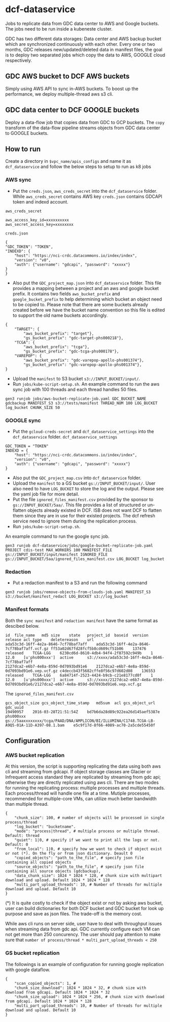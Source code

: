 # dcf-dataservice
 Jobs to replicate data from GDC data center to AWS and Google buckets. The jobs need to be run inside a kubeneste cluster.

 GDC has two different data storages: Data center and AWS backup bucket which are synchronized continuously with each other. Every one or two months, GDC releases new/updated/deleted data in manifest files, the goal is to deploy two separated jobs which copy the data to AWS, GOOGLE cloud respectively.

## GDC AWS bucket to DCF AWS buckets
 Simply using AWS API to sync in-AWS buckets. To boost up the performance, we deploy multiple-thread aws s3 cli.

## GDC data center to DCF GOOGLE buckets
 Deploy a data-flow job that copies data from GDC to GCP buckets. The `copy` transform of the data-flow pipeline streams objects from GDC data center to GOOGLE buckets.

## How to run
Create a directory in `$vpc_name/apis_configs` and name it as `dcf_dataservice` and follow the below steps to setup to run as k8 jobs

### AWS sync
- Put the `creds.json`, `aws_creds_secret` into the `dcf_dataservice` folder. While `aws_creds_secret` contains AWS key `creds.json` contains GDCAPI token and indexd account.

`aws_creds_secret`
```
aws_access_key_id=xxxxxxxxxx
aws_secret_access_key=xxxxxxxx
```
`creds.json`
```
{
"GDC_TOKEN": "TOKEN",
"INDEXD": {
    "host": "https://nci-crdc.datacommons.io/index/index",
    "version": "v0",
    "auth": {"username": "gdcapi", "password": "xxxxx"}
}
}
```
- Also put the `GDC_project_map.json` into `dcf_dataservice` folder. This file provides a mapping between a project and an aws and google bucket prefix. It contains two fields `aws_bucket_prefix` and `google_bucket_prefix` to help determining which bucket an object need to be copied to. Please note that there are some buckets already created before we have the bucket name convention so this file is edited to support the old name buckets accordingly.
```
{
    "TARGET": {
        "aws_bucket_prefix": "target"},
        "gs_bucket_prefix": "gdc-target-phs000218"},
    "TCGA": {
        "aws_bucket_prefix": "tcga"},
        "gs_bucket_prefix": "gdc-tcga-phs000178"},
    "VAREPOP": {
        "aws_bucket_prefix": "gdc-varepop-apollo-phs001374"},
        "gs_bucket_prefix": "gdc-varepop-apollo-phs001374"},
}
```
- Upload the `manifest` to S3 bucket `s3://INPUT_BUCKET/input/`.
- Run `jobs/kube-script-setup.sh`.
An example command to run the aws sync job with 100 threads and each thread handles 50 files.
```
gen3 runjob jobs/aws-bucket-replicate-job.yaml GDC_BUCKET_NAME gdcbackup MANIFEST_S3 s3://tests/manifest THREAD_NUM 100 LOG_BUCKET log_bucket CHUNK_SIZE 50
```

### GOOGLE sync
- Put the `gcloud-creds-secret` and `dcf_dataservice_settings` into the `dcf_dataservice` folder. 
`dcf_dataservice_settings`
```
GDC_TOKEN = "TOKEN"
INDEXD = {
    "host": "https://nci-crdc.datacommons.io/index/index",
    "version": "v0",
    "auth": {"username": "gdcapi", "password": "xxxxx"}
}
```
- Also put the `GDC_project_map.csv` into `dcf_dataservice` folder.
- Upload the `manifest` to a GS bucket `gs://INPUT_BUCKET/input/`. User also need to have `LOG_BUCKET` to store the log and the output. Please see the yaml job file for more detail.
- Put the file `ignored_files_manifest.csv` provided by the sponsor to `gs://INPUT_BUCKET/5aa/`. This file provides a list of structured or un-flatten objects already existed in DCF. ISB does not want DCF to flatten them since they are in use for their existed projects. The dcf refresh service need to ignore them during the replication process.
- Run `jobs/kube-script-setup.sh`.

An example command to run the google sync job.
```
gen3 runjob dcf-dataservice/jobs/google-bucket-replicate-job.yaml PROJECT cdis-test MAX_WORKERS 100 MANIFEST_FILE gs://INPUT_BUCKET/input/manifest IGNORED_FILE gs://INPUT_BUCKET/5aa/ignored_files_manifest.csv LOG_BUCKET log_bucket
```

### Redaction
- Put a redaction manifest to a S3 and run the following command
```
gen3 runjob jobs/remove-objects-from-clouds-job.yaml MANIFEST_S3 s3://bucket/manifest_redact LOG_BUCKET s3://log_bucket
```

### Manifest formats

Both the `sync manifest` and `redaction manifest` have the same format as descibed below.
```
id	file_name	md5	size	state	project_id	baseid	version	release	acl	type	deletereason	url
ada53c3d-16ff-4e2a-8646-7cf78baf7aff	ada53c3d-16ff-4e2a-8646-7cf78baf7aff.vcf.gz	ff53a02d67fd28fcf5b8cd609cf51b06	137476	released	TCGA-LGG	6230cd6d-8610-4db4-94f4-2f87592c949b	1	12.0	[u'phs000xxx']	active		s3://xxxx/ada53c3d-16ff-4e2a-8646-7cf78baf7aff
2127dca2-e6b7-4e8a-859d-0d7093bd91e6	2127dca2-e6b7-4e8a-859d-0d7093bd91e6.vep.vcf.gz	c4deccb43f5682cffe8f56c97d602d08	136553	released	TCGA-LGG	6a84714f-2523-4424-b9cb-c21e8177cd0f	1	12.0	[u'phs000xxx']	active		s3://xxxx/2127dca2-e6b7-4e8a-859d-0d7093bd91e6/2127dca2-e6b7-4e8a-859d-0d7093bd91e6.vep.vcf.gz
```

The `ignored_files_manifest.csv`

```
gcs_object_size	gcs_object_time_stamp	md5sum	acl	gcs_object_url	gdc_uuid
19490957	2016-03-28T21:51:54Z	bd7b6da28d89c922ea26d145aef5387e	phs000xxx	gs://5aaxxxxxxxx/tcga/PAAD/DNA/AMPLICON/BI/ILLUMINA/C1748.TCGA-LB-A9Q5-01A-11D-A397-08.1.bam	e5c9f17d-8f66-4089-ac70-2a5cde55450f
```


## Configuration
### AWS bucket replication
At this version, the script is supporting replicating the data using both aws cli and streaming from gdcapi. If object storage classes are Glacier or Infrequent access standard they are replicated by streaming from gdc api; otherwise they are directly replicated using aws cli.
There are two modes for running the replicating process: multiple processes and multiple threads. Each process/thread will handle one file at a time. Mutiple processes, recommended for multiple-core VMs, can utilize much better bandwidth than multiple thread.

```
{
    "chunk_size": 100, # number of objects will be processed in single process/thread
    "log_bucket": "bucketname".
    "mode": "process|thread", # multiple process or multiple thread. Default: thread
    "quiet": 1|0, # specify if we want to print all the logs or not. Default: 0
    "from_local": 1|0, # specify how we want to check if object exist or not (*). On the fly or from json dictionary. Deault 0
    "copied_objects": "path_to_the_file", # specify json file containing all copied objects
    "source_objects": "path_to_the_file", # specify json file containing all source objects (gdcbackup),
    "data_chunk_size": 1024 * 1024 * 128, # chunk size with multipart download and upload. Default 1024 * 1024 * 128
    "multi_part_upload_threads": 10, # Number of threads for multiple download and upload. Default 10
}

```

(*) It is quite costly to check if the object exist or not by asking aws bucket, user can build dictionaries for both DCF bucket and GDC bucket for look up purpose and save as json files. The trade-off is the memory cost.

While aws cli runs on server side, user have to deal with throughput issues when streaming data from gdc api. GDC currently configure each VM can not get more than 250 concurency. The user should pay attention to make sure that `number of process/thread * multi_part_upload_threads < 250`

### GS bucket replication

The followings is an example of configuration for running google replication with google dataflow.

```
{
    "scan_copied_objects": 1, #
    "chunk_size_download": 1024 * 1024 * 32, # chunk size with download from gdcapi. Default 1024 * 1024 * 32
    "chunk_size_upload": 1024 * 1024 * 256, # chunk size with download from gdcapi. Default 1024 * 1024 * 128
    "multi_part_upload_threads": 10, # Number of threads for multiple download and upload. Default 10
}

```